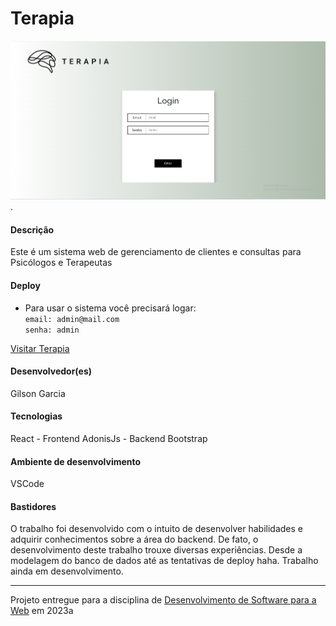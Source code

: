 # Terapia
 
![Screenshot do projeto](https://github.com/elc1090/project3-gilson/blob/master/screenshot.png "Screenshot do projeto").


#### Descrição

Este é um sistema web de gerenciamento de clientes e consultas para Psicólogos e Terapeutas

#### Deploy
- Para usar o sistema você precisará logar:  
`email: admin@mail.com`  
`senha: admin`  

[Visitar Terapia](https://terapia.netlify.app/)



#### Desenvolvedor(es)
Gilson Garcia


#### Tecnologias

React - Frontend
AdonisJs - Backend
Bootstrap

#### Ambiente de desenvolvimento

VSCode
#### Bastidores

O trabalho foi desenvolvido com o intuito de desenvolver habilidades e adquirir conhecimentos sobre a área do backend. De fato, o desenvolvimento deste trabalho trouxe diversas experiências. Desde a modelagem do banco de dados até as tentativas de deploy haha. 
Trabalho ainda em desenvolvimento.



---
Projeto entregue para a disciplina de [Desenvolvimento de Software para a Web](http://github.com/andreainfufsm/elc1090-2023a) em 2023a
